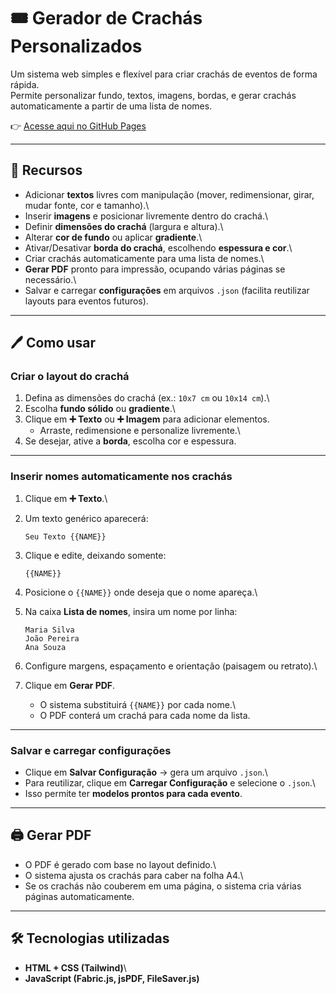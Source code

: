 # 🎟️ Gerador de Crachás Personalizados

Um sistema web simples e flexível para criar crachás de eventos de forma
rápida.\
Permite personalizar fundo, textos, imagens, bordas, e gerar crachás
automaticamente a partir de uma lista de nomes.

👉 [Acesse aqui no GitHub
Pages](https://wsdney.github.io/skekinahgeradordecrachas/)

------------------------------------------------------------------------

## 🚀 Recursos

-   Adicionar **textos** livres com manipulação (mover, redimensionar,
    girar, mudar fonte, cor e tamanho).\
-   Inserir **imagens** e posicionar livremente dentro do crachá.\
-   Definir **dimensões do crachá** (largura e altura).\
-   Alterar **cor de fundo** ou aplicar **gradiente**.\
-   Ativar/Desativar **borda do crachá**, escolhendo **espessura e
    cor**.\
-   Criar crachás automaticamente para uma lista de nomes.\
-   **Gerar PDF** pronto para impressão, ocupando várias páginas se
    necessário.\
-   Salvar e carregar **configurações** em arquivos `.json` (facilita
    reutilizar layouts para eventos futuros).

------------------------------------------------------------------------

## 🖊️ Como usar

### Criar o layout do crachá

1.  Defina as dimensões do crachá (ex.: `10x7 cm` ou `10x14 cm`).\
2.  Escolha **fundo sólido** ou **gradiente**.\
3.  Clique em **➕ Texto** ou **➕ Imagem** para adicionar elementos.
    -   Arraste, redimensione e personalize livremente.\
4.  Se desejar, ative a **borda**, escolha cor e espessura.

------------------------------------------------------------------------

### Inserir nomes automaticamente nos crachás

1.  Clique em **➕ Texto**.\

2.  Um texto genérico aparecerá:

        Seu Texto {{NAME}}

3.  Clique e edite, deixando somente:

        {{NAME}}

4.  Posicione o `{{NAME}}` onde deseja que o nome apareça.\

5.  Na caixa **Lista de nomes**, insira um nome por linha:

        Maria Silva
        João Pereira
        Ana Souza

6.  Configure margens, espaçamento e orientação (paisagem ou retrato).\

7.  Clique em **Gerar PDF**.

    -   O sistema substituirá `{{NAME}}` por cada nome.\
    -   O PDF conterá um crachá para cada nome da lista.

------------------------------------------------------------------------

### Salvar e carregar configurações

-   Clique em **Salvar Configuração** → gera um arquivo `.json`.\
-   Para reutilizar, clique em **Carregar Configuração** e selecione o
    `.json`.\
-   Isso permite ter **modelos prontos para cada evento**.

------------------------------------------------------------------------

## 🖨️ Gerar PDF

-   O PDF é gerado com base no layout definido.\
-   O sistema ajusta os crachás para caber na folha A4.\
-   Se os crachás não couberem em uma página, o sistema cria várias
    páginas automaticamente.

------------------------------------------------------------------------

## 🛠️ Tecnologias utilizadas

-   **HTML + CSS (Tailwind)**\
-   **JavaScript (Fabric.js, jsPDF, FileSaver.js)**
